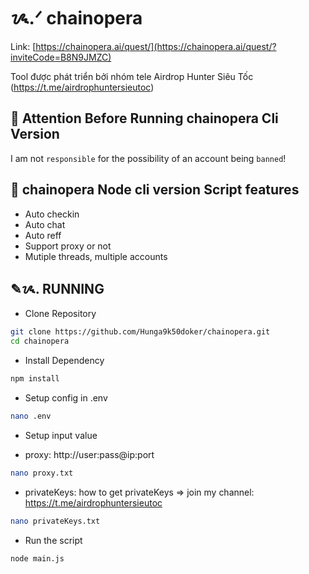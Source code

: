 # ᝰ.ᐟ chainopera

Link: [https://chainopera.ai/quest/](https://chainopera.ai/quest/?inviteCode=B8N9JMZC)

Tool được phát triển bởi nhóm tele Airdrop Hunter Siêu Tốc (https://t.me/airdrophuntersieutoc)

## 🚨 Attention Before Running chainopera Cli Version

I am not `responsible` for the possibility of an account being `banned`!

## 📎 chainopera Node cli version Script features

- Auto checkin
- Auto chat
- Auto reff
- Support proxy or not
- Mutiple threads, multiple accounts

## ✎ᝰ. RUNNING

- Clone Repository

```bash
git clone https://github.com/Hunga9k50doker/chainopera.git
cd chainopera
```

- Install Dependency

```bash
npm install
```

- Setup config in .env

```bash
nano .env
```

- Setup input value

* proxy: http://user:pass@ip:port

```bash
nano proxy.txt
```

- privateKeys: how to get privateKeys => join my channel: https://t.me/airdrophuntersieutoc

```bash
nano privateKeys.txt
```

- Run the script

```bash
node main.js
```
